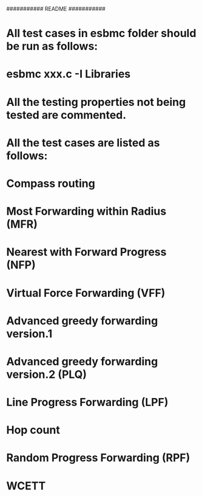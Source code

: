 ########### README ###########
# All test cases in esbmc folder should be run as follows:
# esbmc xxx.c -I Libraries
# All the testing properties not being tested are commented.
#
# All the test cases are listed as follows:
#
# Compass routing
# Most Forwarding within Radius (MFR)
# Nearest with Forward Progress (NFP)
# Virtual Force Forwarding (VFF)
# Advanced greedy forwarding version.1
# Advanced greedy forwarding version.2 (PLQ)
# Line Progress Forwarding (LPF)
# Hop count
# Random Progress Forwarding (RPF)
# WCETT